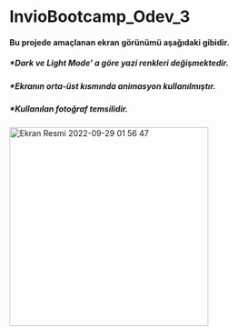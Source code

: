 # InvioBootcamp_Odev_3

#### Bu projede amaçlanan ekran görünümü aşağıdaki gibidir.
##### *Dark ve Light Mode' a göre yazi renkleri değişmektedir.
##### *Ekranın orta-üst kısmında animasyon kullanılmıştır.
##### *Kullanılan fotoğraf temsilidir.

<img width="350" alt="Ekran Resmi 2022-09-29 01 56 47" src="https://user-images.githubusercontent.com/76572659/192904443-6a2347d7-23ee-497b-bad2-b2bf26e9a735.png">
